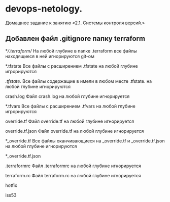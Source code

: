 # devops-netology. 
Домашнее задание к занятию «2.1. Системы контроля версий.»

## Добавлен файл .gitignore  папку terraform


**/.terraform/*		На любой глубине в папке .terraform все файлы находящиеся в ней игнорируются git-ом

*.tfstate		Вcе файлы с расширением .tfstate на любой глубине игрорируются

*.tfstate.*		Все файлы содержащие в имели в любом месте .tfstate. на любой глубине игнорируются

crash.log		Файл crash.log на любой глубине игнорируется

*.tfvars		Вcе файлы с расширением .tfvars на любой глубине игрорируются

override.tf		Файл override.tf на любой глубине игнорируется

override.tf.json	Файл override.tf на любой глубине игнорируется

*_override.tf		Все файлы оканчивающиеся на _override.tf и _override.tf.json на любой глубине игнорируются

*_override.tf.json

.terraformrc		Файл .terraformrc на любой глубине игнорируется

terraform.rc		Файл terraform.rc на любой глубине игнорируется

hotfix

iss53
